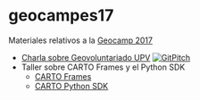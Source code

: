 # geocampes17

Materiales relativos a la [Geocamp 2017](http://2017.geocamp.es)

* [Charla sobre Geovoluntariado UPV](https://gitpitch.com/jsanz/geocampes17/master?grs=github&t=moon) [![GitPitch](https://gitpitch.com/assets/badge.svg)](https://gitpitch.com/jsanz/geocampes17/master?grs=github&t=moon)
* Taller sobre CARTO Frames y el Python SDK
  * [CARTO Frames](https://nbviewer.jupyter.org/github/jsanz/geocampes17/blob/master/carto/CARTO%20Frames%20workshop.ipynb)
  * [CARTO Python SDK](https://nbviewer.jupyter.org/github/jsanz/geocampes17/blob/master/carto/CARTO%20Python%20SDK%20workshop.ipynb)
